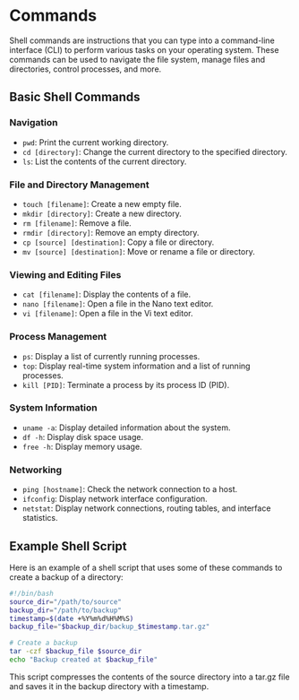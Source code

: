 # Commands

Shell commands are instructions that you can type into a command-line interface (CLI) to perform various tasks on your operating system. These commands can be used to navigate the file system, manage files and directories, control processes, and more.

## Basic Shell Commands

### Navigation

- `pwd`: Print the current working directory.
- `cd [directory]`: Change the current directory to the specified directory.
- `ls`: List the contents of the current directory.

### File and Directory Management

- `touch [filename]`: Create a new empty file.
- `mkdir [directory]`: Create a new directory.
- `rm [filename]`: Remove a file.
- `rmdir [directory]`: Remove an empty directory.
- `cp [source] [destination]`: Copy a file or directory.
- `mv [source] [destination]`: Move or rename a file or directory.

### Viewing and Editing Files

- `cat [filename]`: Display the contents of a file.
- `nano [filename]`: Open a file in the Nano text editor.
- `vi [filename]`: Open a file in the Vi text editor.

### Process Management

- `ps`: Display a list of currently running processes.
- `top`: Display real-time system information and a list of running processes.
- `kill [PID]`: Terminate a process by its process ID (PID).

### System Information

- `uname -a`: Display detailed information about the system.
- `df -h`: Display disk space usage.
- `free -h`: Display memory usage.

### Networking

- `ping [hostname]`: Check the network connection to a host.
- `ifconfig`: Display network interface configuration.
- `netstat`: Display network connections, routing tables, and interface statistics.

## Example Shell Script

Here is an example of a shell script that uses some of these commands to create a backup of a directory:

```sh
#!/bin/bash
source_dir="/path/to/source"
backup_dir="/path/to/backup"
timestamp=$(date +%Y%m%d%H%M%S)
backup_file="$backup_dir/backup_$timestamp.tar.gz"

# Create a backup
tar -czf $backup_file $source_dir
echo "Backup created at $backup_file"
```

This script compresses the contents of the source directory into a tar.gz file and saves it in the backup directory with a timestamp.